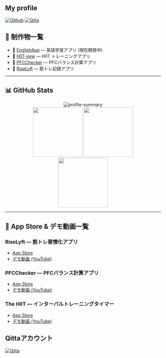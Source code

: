 ## My profile    
[![Github](https://img.shields.io/badge/--FFFFFF?style=social&logo=github&label=Follow%20ShionNakamura)](https://github.com/ShionNakamura)
[![Qiita](https://img.shields.io/badge/--FFFFFF?style=social&logo=Qiita&label=Follow%20ShionNakamura)](https://qiita.com/ShionNakamura)

## 🚀 制作物一覧 
- 📱 <a href="https://github.com/ShionNakamura/EnglishApp">EnglishApp</a> — 英語学習アプリ (現在開発中)　　
- 🏃 <a href="https://github.com/ShionNakamura/HIIT-new">HIIT-new</a> — HIIT トレーニングアプリ
- 🍎 <a href="https://github.com/ShionNakamura/PFCChecker">PFCChecker</a> — PFCバランス計算アプリ
- 💪 <a href="https://github.com/ShionNakamura/RiseLyft">RiseLyft</a> — 筋トレ記録アプリ

---

## 📊 GitHub Stats 　　

<div align="center">
  <img src="https://github-profile-summary-cards.vercel.app/api/cards/profile-details?username=ShionNakamura&theme=dracula" alt="profile-summary"/>
</div>

<div align="center">
  <img src="https://github-readme-stats.vercel.app/api?username=ShionNakamura&show_icons=true&theme=dracula" height="160" />
    <img src="https://streak-stats.demolab.com?user=ShionNakamura&theme=dracula" height="160"/>

</div>

<div align="center">
  <img src="https://github-readme-stats.vercel.app/api/top-langs/?username=ShionNakamura&layout=compact&theme=dracula" height="160" />
</div>

---
## 📲 App Store & デモ動画一覧 
### RiseLyft — 筋トレ習慣化アプリ
- [App Store](https://apps.apple.com/us/app/riselyft/id6742440472?platform=iphone)
- [デモ動画 (YouTube)](https://www.youtube.com/watch?v=cYBkwo8vl_o)

### PFCChecker — PFCバランス計算アプリ
- [App Store](https://apps.apple.com/us/app/quick-pfcchecker/id6742369478?platform=iphone)
- [デモ動画 (YouTube)](https://www.youtube.com/shorts/LKtK0T88UkQ)

### The HIIT — インターバルトレーニングタイマー
- [App Store](https://apps.apple.com/us/app/the-hiit/id6742344515?platform=iphone)
- [デモ動画 (YouTube)](https://www.youtube.com/shorts/smdSkEg3yIg)



## Qittaアカウント

[![Qiita](https://img.shields.io/badge/Qiita-55C500?style=for-the-badge&logo=qiita&logoColor=white)](https://qiita.com/ShionNakamura)

